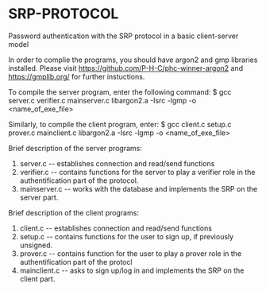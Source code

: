 # SRP-PROTOCOL
Password authentication with the SRP protocol in a basic client-server model

In order to complie the programs, you should have argon2 and gmp libraries installed. Please visit https://github.com/P-H-C/phc-winner-argon2 and https://gmplib.org/ for further instuctions.

To compile the server program, enter the following command:
$ gcc server.c verifier.c mainserver.c libargon2.a -Isrc -lgmp -o <name_of_exe_file>

Similarly, to compile the client program, enter:
$ gcc client.c setup.c prover.c mainclient.c libargon2.a -Isrc -lgmp -o <name_of_exe_file>

Brief description of the server programs:
1. server.c -- establishes connection and read/send functions
2. verifier.c -- contains functions for the server to play a verifier role in the authentification part of the protocol.
3. mainserver.c -- works with the database and implements the SRP on the server part.  

Brief description of the client programs:
1. client.c -- establishes connection and read/send functions
2. setup.c -- contains functions for the user to sign up, if previously unsigned.
3. prover.c -- contains function for the user to play a prover role in the authentification part of the protocl
4. mainclient.c -- asks to sign up/log in and implements the SRP on the client part.

